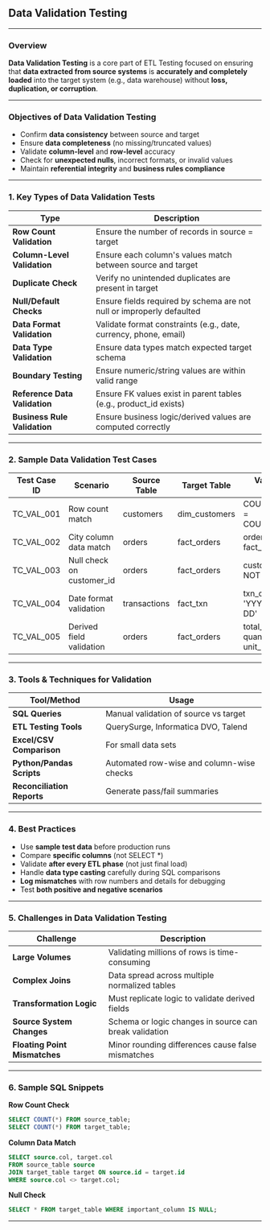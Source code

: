## **Data Validation Testing**

---

### **Overview**

**Data Validation Testing** is a core part of ETL Testing focused on ensuring that **data extracted from source systems** is **accurately and completely loaded** into the target system (e.g., data warehouse) without **loss, duplication, or corruption**.

---

### **Objectives of Data Validation Testing**

* Confirm **data consistency** between source and target
* Ensure **data completeness** (no missing/truncated values)
* Validate **column-level** and **row-level** accuracy
* Check for **unexpected nulls**, incorrect formats, or invalid values
* Maintain **referential integrity** and **business rules compliance**

---

### **1. Key Types of Data Validation Tests**

| Type                          | Description                                                           |
| ----------------------------- | --------------------------------------------------------------------- |
| **Row Count Validation**      | Ensure the number of records in source = target                       |
| **Column-Level Validation**   | Ensure each column's values match between source and target           |
| **Duplicate Check**           | Verify no unintended duplicates are present in target                 |
| **Null/Default Checks**       | Ensure fields required by schema are not null or improperly defaulted |
| **Data Format Validation**    | Validate format constraints (e.g., date, currency, phone, email)      |
| **Data Type Validation**      | Ensure data types match expected target schema                        |
| **Boundary Testing**          | Ensure numeric/string values are within valid range                   |
| **Reference Data Validation** | Ensure FK values exist in parent tables (e.g., product\_id exists)    |
| **Business Rule Validation**  | Ensure business logic/derived values are computed correctly           |

---

### **2. Sample Data Validation Test Cases**

| Test Case ID | Scenario                   | Source Table | Target Table   | Validation Logic                    |
| ------------ | -------------------------- | ------------ | -------------- | ----------------------------------- |
| TC\_VAL\_001 | Row count match            | customers    | dim\_customers | COUNT(source) = COUNT(target)       |
| TC\_VAL\_002 | City column data match     | orders       | fact\_orders   | orders.city = fact\_orders.city     |
| TC\_VAL\_003 | Null check on customer\_id | orders       | fact\_orders   | customer\_id IS NOT NULL            |
| TC\_VAL\_004 | Date format validation     | transactions | fact\_txn      | txn\_date LIKE 'YYYY-MM-DD'         |
| TC\_VAL\_005 | Derived field validation   | orders       | fact\_orders   | total\_amt = quantity × unit\_price |

---

### **3. Tools & Techniques for Validation**

| Tool/Method                | Usage                                     |
| -------------------------- | ----------------------------------------- |
| **SQL Queries**            | Manual validation of source vs target     |
| **ETL Testing Tools**      | QuerySurge, Informatica DVO, Talend       |
| **Excel/CSV Comparison**   | For small data sets                       |
| **Python/Pandas Scripts**  | Automated row-wise and column-wise checks |
| **Reconciliation Reports** | Generate pass/fail summaries              |

---

### **4. Best Practices**

* Use **sample test data** before production runs
* Compare **specific columns** (not SELECT \*)
* Validate **after every ETL phase** (not just final load)
* Handle **data type casting** carefully during SQL comparisons
* **Log mismatches** with row numbers and details for debugging
* Test **both positive and negative scenarios**

---

### **5. Challenges in Data Validation Testing**

| Challenge                     | Description                                            |
| ----------------------------- | ------------------------------------------------------ |
| **Large Volumes**             | Validating millions of rows is time-consuming          |
| **Complex Joins**             | Data spread across multiple normalized tables          |
| **Transformation Logic**      | Must replicate logic to validate derived fields        |
| **Source System Changes**     | Schema or logic changes in source can break validation |
| **Floating Point Mismatches** | Minor rounding differences cause false mismatches      |

---

### **6. Sample SQL Snippets**

**Row Count Check**

```sql
SELECT COUNT(*) FROM source_table;
SELECT COUNT(*) FROM target_table;
```

**Column Data Match**

```sql
SELECT source.col, target.col
FROM source_table source
JOIN target_table target ON source.id = target.id
WHERE source.col <> target.col;
```

**Null Check**

```sql
SELECT * FROM target_table WHERE important_column IS NULL;
```

---

